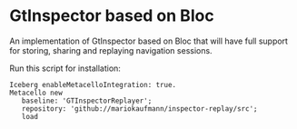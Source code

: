 # GtInspector based on Bloc

An implementation of GtInspector based on Bloc that will have full support for storing, sharing and replaying navigation sessions.

Run this script for installation:

```Smalltalk
Iceberg enableMetacelloIntegration: true.
Metacello new
   baseline: 'GTInspectorReplayer';
   repository: 'github://mariokaufmann/inspector-replay/src';
   load
```
